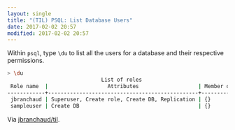 ```yaml
---
layout: single
title: "(TIL) PSQL: List Database Users"
date: 2017-02-02 20:57
modified: 2017-02-02 20:57
---
```


Within `psql`, type `\du` to list all the users for a database and their
respective permissions.

```bash
> \du
                              List of roles
 Role name  |                   Attributes                   | Member of
------------+------------------------------------------------+-----------
 jbranchaud | Superuser, Create role, Create DB, Replication | {}
 sampleuser | Create DB                                      | {}
 ```

Via [jbranchaud/til](https://github.com/jbranchaud/til).
